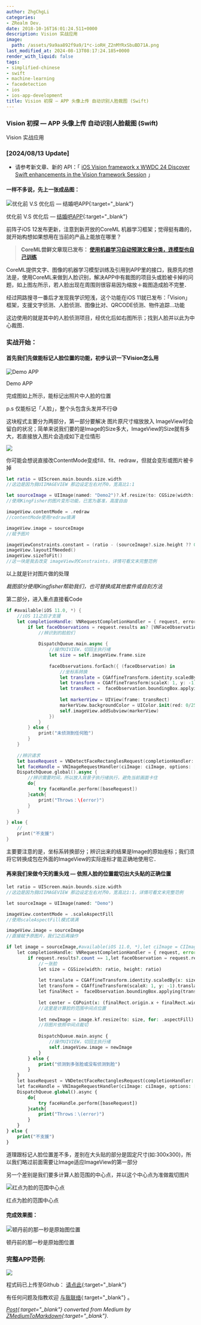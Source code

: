 ```yaml
---
author: ZhgChgLi
categories:
- ZRealm Dev.
date: 2018-10-16T16:01:24.511+0000
description: Vision 实战应用
image:
  path: /assets/9a9aa892f9a9/1*c-ioRH_Z2nMYRxSbuBD71A.png
last_modified_at: 2024-08-13T08:17:24.185+0000
render_with_liquid: false
tags:
- simplified-chinese
- swift
- machine-learning
- facedetection
- ios
- ios-app-development
title: Vision 初探 — APP 头像上传 自动识别人脸裁图 (Swift)
---
```


### Vision 初探 — APP 头像上传 自动识别人脸裁图 (Swift)



Vision 实战应用



### [2024/08/13 Update]



- 请参考新文章、新的 API：「 [iOS Vision framework x WWDC 24 Discover Swift enhancements in the Vision framework Session](../755509180ca8/) 」



#### 一样不多说，先上一张成品图：



![优化前 V.S 优化后 — [结婚吧APP](https://itunes.apple.com/tw/app/%E7%B5%90%E5%A9%9A%E5%90%A7-%E4%B8%8D%E6%89%BE%E6%9C%80%E8%B2%B4-%E5%8F%AA%E6%89%BE%E6%9C%80%E5%B0%8D/id1356057329?ls=1&mt=8){:target="_blank"}](/assets/9a9aa892f9a9/1*c-ioRH_Z2nMYRxSbuBD71A.png)



优化前 V.S 优化后 — [结婚吧APP](https://itunes.apple.com/tw/app/%E7%B5%90%E5%A9%9A%E5%90%A7-%E4%B8%8D%E6%89%BE%E6%9C%80%E8%B2%B4-%E5%8F%AA%E6%89%BE%E6%9C%80%E5%B0%8D/id1356057329?ls=1&mt=8){:target="_blank"}



前阵子iOS 12发布更新，注意到新开放的CoreML 机器学习框架；觉得挺有趣的，就开始构想如果想用在当前的产品上能放在哪里？



> **CoreML尝鲜文章现已发布： [使用机器学习自动预测文章分类，连模型也自己训练](../793bf2cdda0f/)**



CoreML提供文字、图像的机器学习模型训练及引用到APP里的接口，我原先的想法是，使用CoreML来做到人脸识别，解决APP中有裁图的项目头或脸被卡掉的问题，如上图左所示，若人脸出现在周围则很容易因为缩放＋裁图造成脸不完整．



经过网路搜寻一番后才发现我学识短浅，这个功能在iOS 11就已发布：「Vision」框架，支援文字侦测、人脸侦测、图像比对、QRCODE侦测、物件追踪…功能



这边使用的就是其中的人脸侦测项目，经优化后如右图所示；找到人脸并以此为中心裁图．



### 实战开始：



#### 首先我们先做能标记人脸位置的功能，初步认识一下Vision怎么用



![Demo APP](/assets/9a9aa892f9a9/1*cpGgpXsBhuiJoZI03WAGUw.png)



Demo APP



完成图如上所示，能标记出照片中人脸的位置



p.s 仅能标记「人脸」，整个头包含头发并不行😅



这块程式主要分为两部分，第一部分要解决 图片原尺寸缩放放入 ImageView时会留白的状况；简单来说我们要的是Image的Size多大，ImageView的Size就有多大，若直接放入图片会造成如下走位情形



![](/assets/9a9aa892f9a9/1*Mb70Ed6pALO-8sllCpb7Qg.png)



你可能会想说直接改ContentMode变成fill、fit、redraw，但就会变形或图片被卡掉



```swift
let ratio = UIScreen.main.bounds.size.width
//这边是因为我UIIMAGEVIEW 那边设定左右对齐0，宽高比1:1

let sourceImage = UIImage(named: "Demo2")?.kf.resize(to: CGSize(width: ratio, height: CGFloat.leastNonzeroMagnitude), for: .aspectFill)
//使用KingFisher的图片变形功能，已宽为基准，高度自由

imageView.contentMode = .redraw
//contentMode使用redraw填满

imageView.image = sourceImage
//赋予图片

imageViewConstraints.constant = (ratio - (sourceImage?.size.height ?? 0))
imageView.layoutIfNeeded()
imageView.sizeToFit()
//这一块是我去改变 imageView的Constraints，详情可看文末完整范例
```



以上就是针对图片做的处理



*裁图部分使用Kingfisher帮助我们，也可替换成其他套件或自刻方法*



第二部分，进入重点直接看Code



```swift
if #available(iOS 11.0, *) {
    //iOS 11之后才支援
    let completionHandle: VNRequestCompletionHandler = { request, error in
        if let faceObservations = request.results as? [VNFaceObservation] {
            //辨识到的脸脸们
            
            DispatchQueue.main.async {
                //操作UIVIEW，切回主执行绪
                let size = self.imageView.frame.size
                
                faceObservations.forEach({ (faceObservation) in
                    //坐标系转换
                    let translate = CGAffineTransform.identity.scaledBy(x: size.width, y: size.height)
                    let transform = CGAffineTransform(scaleX: 1, y: -1).translatedBy(x: 0, y: -size.height)
                    let transRect =  faceObservation.boundingBox.applying(translate).applying(transform)
                    
                    let markerView = UIView(frame: transRect)
                    markerView.backgroundColor = UIColor.init(red: 0/255, green: 255/255, blue: 0/255, alpha: 0.3)
                    self.imageView.addSubview(markerView)
                })
            }
        } else {
            print("未侦测到任何脸")
        }
    }
    
    //辨识请求
    let baseRequest = VNDetectFaceRectanglesRequest(completionHandler: completionHandle)
    let faceHandle = VNImageRequestHandler(ciImage: ciImage, options: [:])
    DispatchQueue.global().async {
        //辨识需要时间，所以放入背景子执行绪执行，避免当前画面卡住
        do{
            try faceHandle.perform([baseRequest])
        }catch{
            print("Throws：\(error)")
        }
    }
  
} else {
    //
    print("不支援")
}
```



主要要注意的是，坐标系转换部分；辨识出来的结果是Image的原始座标；我们须将它转换成包在外面的ImageView的实际座标才能正确地使用它．



#### 再来我们来做今天的重头戏 — 依照人脸的位置裁切出大头贴的正确位置



```php
let ratio = UIScreen.main.bounds.size.width
//这边是因为我UIIMAGEVIEW 那边设定左右对齐0，宽高比1:1，详情可看文末完整范例

let sourceImage = UIImage(named: "Demo")

imageView.contentMode = .scaleAspectFill
//使用scaleAspectFill模式填满

imageView.image = sourceImage
//直接赋予原图片，我们之后再操作

if let image = sourceImage,#available(iOS 11.0, *),let ciImage = CIImage(image: image) {
    let completionHandle: VNRequestCompletionHandler = { request, error in
        if request.results?.count == 1,let faceObservation = request.results?.first as? VNFaceObservation {
            //ㄧ张脸
            let size = CGSize(width: ratio, height: ratio)
            
            let translate = CGAffineTransform.identity.scaledBy(x: size.width, y: size.height)
            let transform = CGAffineTransform(scaleX: 1, y: -1).translatedBy(x: 0, y: -size.height)
            let finalRect =  faceObservation.boundingBox.applying(translate).applying(transform)
            
            let center = CGPoint(x: (finalRect.origin.x + finalRect.width/2 - size.width/2), y: (finalRect.origin.y + finalRect.height/2 - size.height/2))
            //这里是计算脸的范围中间点位置
            
            let newImage = image.kf.resize(to: size, for: .aspectFill).kf.crop(to: size, anchorOn: center)
            //将图片依照中间点裁切
            
            DispatchQueue.main.async {
                //操作UIVIEW，切回主执行绪
                self.imageView.image = newImage
            }
        } else {
            print("侦测到多张脸或没有侦测到脸")
        }
    }
    let baseRequest = VNDetectFaceRectanglesRequest(completionHandler: completionHandle)
    let faceHandle = VNImageRequestHandler(ciImage: ciImage, options: [:])
    DispatchQueue.global().async {
        do{
            try faceHandle.perform([baseRequest])
        }catch{
            print("Throws：\(error)")
        }
    }
} else {
    print("不支援")
}
```



道理跟标记人脸位置差不多，差别在大头贴的部分是固定尺寸(如:300x300)，所以我们略过前面需要让Image适应ImageView的第一部分



另一个差别是我们要多计算人脸范围的中心点，并以这个中心点为准做裁切图片



![红点为脸的范围中心点](/assets/9a9aa892f9a9/1*civytcKOguHfVFHYPVWecA.png)



红点为脸的范围中心点



#### 完成效果图：



![顿丹前的那一秒是原始图位置](/assets/9a9aa892f9a9/1*WocYjt0xLkqtGVilxfT2LA.gif)



顿丹前的那一秒是原始图位置



### 完整APP范例:



![](/assets/9a9aa892f9a9/1*J8oByw8gBCamIac2TkT1SA.gif)



程式码已上传至Github： [请点此](https://github.com/zhgchgli0718/VisionDemo){:target="_blank"}



有任何问题及指教欢迎 [与我联络](https://www.zhgchg.li/contact){:target="_blank"} 。



*[Post](https://medium.com/zrealm-ios-dev/vision-%E5%88%9D%E6%8E%A2-app-%E9%A0%AD%E5%83%8F%E4%B8%8A%E5%82%B3-%E8%87%AA%E5%8B%95%E8%AD%98%E5%88%A5%E4%BA%BA%E8%87%89%E8%A3%81%E5%9C%96-swift-9a9aa892f9a9){:target="_blank"} converted from Medium by [ZMediumToMarkdown](https://github.com/ZhgChgLi/ZMediumToMarkdown){:target="_blank"}.*